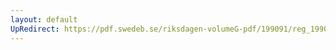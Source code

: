 ```yaml
---
layout: default
UpRedirect: https://pdf.swedeb.se/riksdagen-volumeG-pdf/199091/reg_199091/reg_199091_1094.pdf
---
```

